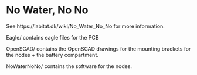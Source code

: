 <h1>No Water, No No</h1>
See https://labitat.dk/wiki/No_Water_No_No for more information.

Eagle/ contains eagle files for the PCB

OpenSCAD/ contains the OpenSCAD drawings for the mounting brackets for the nodes + the battery compartment.

NoWaterNoNo/ contains the software for the nodes.
